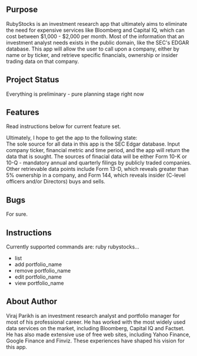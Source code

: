 Purpose
-------
RubyStocks is an investment research app that ultimately aims to eliminate the need for expensive services like Bloomberg and Capital IQ, which can cost between $1,000 - $2,000 per month.  Most of the information that an investment analyst needs exists in the public domain, like the SEC's EDGAR database.  This app will allow the user to call upon a company, either by name or by ticker, and retrieve specific financials, ownership or insider trading data on that company.


Project Status
--------------
Everything is preliminary - pure planning stage right now


Features
--------
Read instructions below for current feature set.  

Ultimately, I hope to get the app to the following state:  
The sole source for all data in this app is the SEC Edgar database.  Input company ticker, financial metric and time period, and the app will return the data that is sought.  The sources of finacial data will be either Form 10-K or 10-Q - mandatory annual and quarterly filings by publicly traded companies.  Other retrievable data points include Form 13-D, which reveals greater than 5% ownership in a company, and Form 144, which reveals insider (C-level officers and/or Directors) buys and sells.


Bugs
----
For sure.


Instructions
------------
Currently supported commands are: ruby rubystocks...
* list
* add portfolio_name
* remove portfolio_name
* edit portfolio_name
* view portfolio_name


About Author
------------
Viraj Parikh is an investment research analyst and portfolio manager for most of his professional career.  He has worked with the most widely used data services on the market, including Bloomberg, Capital IQ and Factset.  He has also made extensive use of free web sites, including Yahoo Finance, Google Finance and Finviz.  These experiences have shaped his vision for this app.